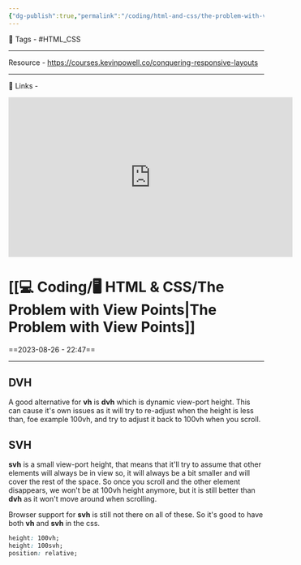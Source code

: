 ```yaml
---
{"dg-publish":true,"permalink":"/coding/html-and-css/the-problem-with-view-points/","dgPassFrontmatter":true,"noteIcon":"3","created":"2023-11-14T21:08:36.691+05:30","updated":"2023-12-12T07:37:56.161+05:30"}
---
```


🧶 Tags - #HTML_CSS 

----
Resource - https://courses.kevinpowell.co/conquering-responsive-layouts

---
🔗 Links -
<center><iframe width="560" height="315" src="https://www.youtube.com/embed/veEqYQlfNx8?si=YX3MsJC01oO6ZMPf" title="YouTube video player" frameborder="0" allow="accelerometer; autoplay; clipboard-write; encrypted-media; gyroscope; picture-in-picture; web-share" allowfullscreen></iframe></center>
 
# [[💻 Coding/🖥️ HTML & CSS/The Problem with View Points\|The Problem with View Points]]
==2023-08-26 - 22:47==

---
## DVH
A good alternative for **vh** is **dvh** which is dynamic view-port height. This can cause it's own issues as it will try to re-adjust when the height is less than, foe example 100vh, and try to adjust it back to 100vh when you scroll.

## SVH
**svh** is a small view-port height, that means that it'll try to assume that other elements will always be in view so, it will always be a bit smaller and will cover the rest of the space. So once you scroll and the other element disappears, we won't be at 100vh height anymore, but it is still better than **dvh** as it won't move around when scrolling.

Browser support for **svh** is still not there on all of these. So it's good to have both **vh** and **svh** in the css.
```css
height: 100vh;
height: 100svh;
position: relative;
```
